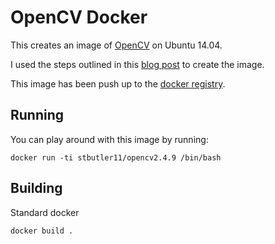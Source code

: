 OpenCV Docker
========

This creates an image of [OpenCV](http://opencv.org/) on Ubuntu 14.04.

I used the steps outlined in this [blog post](http://www.samontab.com/web/2014/06/installing-opencv-2-4-9-in-ubuntu-14-04-lts/) to create the image.

This image has been push up to the [docker registry](https://registry.hub.docker.com/u/stbutler11/opencv2.4.9/).

## Running

You can play around with this image by running:

```docker run -ti stbutler11/opencv2.4.9 /bin/bash```

## Building

Standard docker

```docker build . ```
